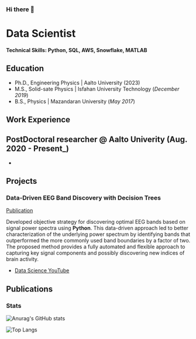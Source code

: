 ### Hi there 👋


# Data Scientist

#### Technical Skills: Python, SQL, AWS, Snowflake, MATLAB

## Education
- Ph.D., Engineering Physics | Aalto University (2023)								       		
- M.S., Solid-sate Physics	| Isfahan University Technology (_December 2019_)	 			        		
- B.S., Physics | Mazandaran University (_May 2017_)

## Work Experience
**PostDoctoral researcher @ Aalto Univerity (Aug. 2020 - Present_)**
- 
- 

## Projects
### Data-Driven EEG Band Discovery with Decision Trees
[Publication](https://www.mdpi.com/1424-8220/22/8/3048)

Developed objective strategy for discovering optimal EEG bands based on signal power spectra using **Python**. This data-driven approach led to better characterization of the underlying power spectrum by identifying bands that outperformed the more commonly used band boundaries by a factor of two. The proposed method provides a fully automated and flexible approach to capturing key signal components and possibly discovering new indices of brain activity.

- [Data Science YouTube](https://www.youtube.com/channel/UCa9gErQ9AE5jT2DZLjXBIdA)

## Publications


### Stats
![Anurag's GitHub stats](https://github-readme-stats.vercel.app/api?username=sahashemip&show_icons=true&theme=tokyonight&bg_color=d2e2d7&text_color=020106&icon_color=020106&title_color=3d61cd&border_color=020106)

![Top Langs](https://github-readme-stats.vercel.app/api/top-langs/?username=sahashemip&exclude_repo=github-readme-stats,anuraghazra.github.io&&bg_color=d2e2d7&text_color=020106&icon_color=020106&title_color=3d61cd&border_color=020106)


